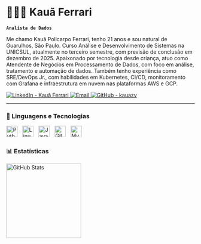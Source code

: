 # 👨🏽‍💻 Kauã Ferrari

**`Analista de Dados`**

Me chamo Kauã Policarpo Ferrari, tenho 21 anos e sou natural de Guarulhos, São Paulo. Curso Análise e Desenvolvimento de Sistemas na UNICSUL, atualmente no terceiro semestre, com previsão de conclusão em dezembro de 2025. Apaixonado por tecnologia desde criança, atuo como Atendente de Negócios em Processamento de Dados, com foco em análise, tratamento e automação de dados. Também tenho experiência como SRE/DevOps Jr., com habilidades em Kubernetes, CI/CD, monitoramento com Grafana e infraestrutura em nuvem nas plataformas AWS e GCP.

<p align="left" style="text-decoration: none;">
  <a href="https://www.linkedin.com/in/kauã-ferrari/" target="_blank" rel="noopener noreferrer">
    <img 
      alt="LinkedIn - Kauã Ferrari" 
      title="Conecte-se comigo no LinkedIn" 
      src="https://img.shields.io/badge/LinkedIn-Kauã%20Ferrari-black?style=flat-square&logo=linkedin&logoColor=white"
    />
  </a> 
  <a href="mailto:kaua.ferrari04@icloud.com?subject=Contato%20via%20GitHub&body=Olá%20Kauã,%20vi%20seu%20perfil%20no%20GitHub%20e%20gostaria%20de%20falar%20com%20você." target="_blank" rel="noopener noreferrer">
    <img 
      alt="Email" 
      title="Entre em contato comigo" 
      src="https://img.shields.io/badge/Email-kaua.ferrari04@icloud.com-black?style=flat-square&logo=apple&logoColor=white"
    />
  </a>
  <a href="https://github.com/kauazv" target="_blank" rel="noopener noreferrer">
    <img 
      alt="GitHub - kauazv" 
      title="Siga-me no GitHub" 
      src="https://img.shields.io/github/followers/kauazv?label=GitHub&style=flat-square&logo=github&logoColor=white&color=black"
    />
  </a>
</p>

---

### 🤖 Linguagens e Tecnologias

<img 
  align="left" 
  alt="Python" 
  title="Python"
  width="30px" 
  style="padding-right: 10px;" 
  src="https://cdn.jsdelivr.net/gh/devicons/devicon@latest/icons/python/python-original.svg" 
/>
<img 
  align="left" 
  alt="Linux" 
  width="30px" 
  style="padding-right:10px;" 
  src="https://cdn.jsdelivr.net/gh/devicons/devicon/icons/linux/linux-original.svg" 
/>
<img 
  align="left" 
  alt="JavaScript" 
  title="JavaScript"
  width="30px" 
  style="padding-right: 10px;" 
  src="https://cdn.jsdelivr.net/gh/devicons/devicon@latest/icons/javascript/javascript-original.svg" 
/>
<img 
  align="left" 
  alt="Git" 
  title="Git"
  width="30px" 
  style="padding-right: 10px;" 
  src="https://cdn.jsdelivr.net/gh/devicons/devicon@latest/icons/git/git-original.svg" 
/>
<img 
  align="left" 
  alt="MySQL" 
  title="MySQL"
  width="30px" 
  style="padding-right: 10px;" 
  src="https://img.shields.io/badge/MySQL-4479A1?style=flat-square&logo=mysql&logoColor=white" 
/>

<br/><br/>

### 📊 Estatísticas

<p>
  <img 
    align="left" 
    alt="GitHub Stats" 
    height="200" 
    style="padding-right: 10px;" 
    src="https://github-readme-stats.vercel.app/api?username=kauazv&show_icons=true&theme=tokyonight&include_all_commits=true&locale=pt-br" 
  />

  <!--
  <img
    align="left"
    alt="GitHub Stats"
    height="200"
    style="padding-left: 10px;"
    src="https://github-readme-stats.vercel.app/api/top-langs/?username=kauazv&theme=tokyonight&layout=compact&custom_title=Tecnologias&langs_count=9"
  />
  -->

</p>
